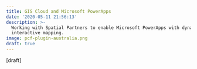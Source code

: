 ```yaml
---
title: GIS Cloud and Microsoft PowerApps
date: '2020-05-11 21:56:13'
description: >-
  Working with Spatial Partners to enable Microsoft PowerApps with dynamic,
  interactive mapping.
image: pcf-plugin-australia.png
draft: true
---
```

\[draft\]